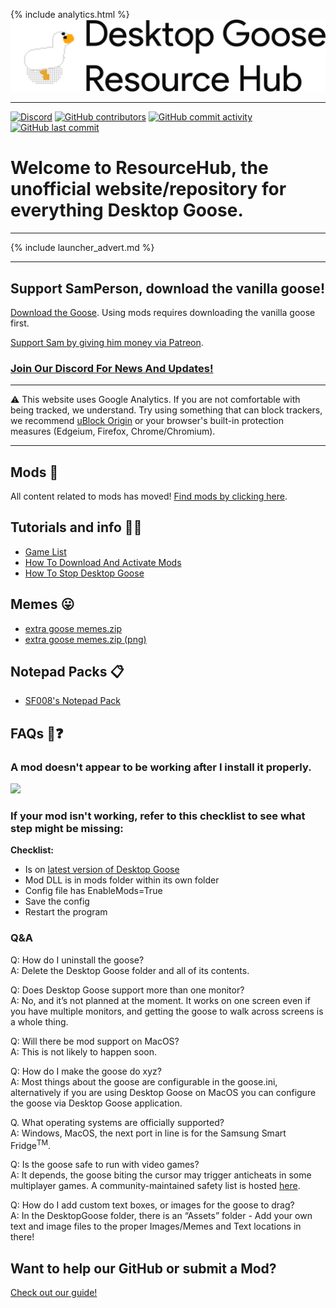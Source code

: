 {% include analytics.html %}
![Desktop Goose Resource Hub!](/assets/images/banner.png)

---

[![Discord](https://img.shields.io/discord/717822718728470636?logo=discord&style=social)](https://discord.gg/xQhVPyX) [![GitHub contributors](https://img.shields.io/github/contributors/DesktopGooseUnofficial/ResourceHub?label=Contributors&logo=github&style=social)](https://github.com/DesktopGooseUnofficial/ResourceHub/graphs/contributors) [![GitHub commit activity](https://img.shields.io/github/commit-activity/w/DesktopGooseUnofficial/ResourceHub?label=website%20changes&logo=github&style=social)](https://github.com/DesktopGooseUnofficial/ResourceHub/commits/master) [![GitHub last commit](https://img.shields.io/github/last-commit/DesktopGooseUnofficial/ResourceHub?label=Last%20website%20change&logo=github&style=social)](https://github.com/DesktopGooseUnofficial/ResourceHub/commits/master)

# Welcome to ResourceHub, the unofficial website/repository for everything Desktop Goose.

---
{% include launcher_advert.md %}

---


## Support SamPerson, download the vanilla goose!

[Download the Goose](https://samperson.itch.io/desktop-goose). Using mods requires downloading the vanilla goose first.

[Support Sam by giving him money via Patreon](https://www.patreon.com/SamMakesThings).

### [Join Our Discord For News And Updates!](https://discord.gg/W4kTbaV)

---

⚠️ This website uses Google Analytics. If you are not comfortable with being tracked, we understand. Try using something that can block trackers, we recommend [uBlock Origin](https://github.com/gorhill/ublock#installation) or your browser's built-in protection measures (Edgeium, Firefox, Chrome/Chromium).

---

## Mods 🧩

All content related to mods has moved! [Find mods by clicking here](mods/explore/mods.md).

## Tutorials and info 💁‍♂️

* [Game List](info/GameTestList.md)
* [How To Download And Activate Mods](https://youtu.be/EMsGJrRMLCs?t=33)
* [How To Stop Desktop Goose](https://www.youtube.com/watch?v=pIpmH964mUk)

## Memes 😛

* [extra goose memes.zip](https://drive.google.com/open?id=1S2yiLiCbFEkdQM-qZnr1C6QKIfHMxo0E)
* [extra goose memes.zip (png)](https://drive.google.com/open?id=1QxU0p0pKbcg0KcML-9x-DqYQHUCzwSEn)

## Notepad Packs 📋

* [SF008's Notepad Pack](notepads/superflower008.md)

## FAQs 🤔❓

### A mod doesn't appear to be working after I install it properly.

![](https://i.imgur.com/pa5u8XB.gif)

### If your mod isn't working, refer to this checklist to see what step might be missing:

**Checklist:**

- Is on [latest version of Desktop Goose](https://samperson.itch.io/desktop-goose)
- Mod DLL is in mods folder within its own folder
- Config file has EnableMods=True
- Save the config
- Restart the program

### Q&A

Q: How do I uninstall the goose?
<br>A: Delete the Desktop Goose folder and all of its contents.

Q: Does Desktop Goose support more than one monitor?
<br>A: No, and it’s not planned at the moment. It works on one screen even if you have multiple monitors, and getting the goose to walk across screens is a whole thing.

Q: Will there be mod support on MacOS?
<br>A: This is not likely to happen soon.

Q: How do I make the goose do xyz?
<br>A: Most things about the goose are configurable in the goose.ini, alternatively if you are using Desktop Goose on MacOS you can configure the goose via Desktop Goose application. 

Q. What operating systems are officially supported?
<br>A: Windows, MacOS, the next port in line is for the Samsung Smart Fridge<sup>TM</sup>.

Q: Is the goose safe to run with video games?
<br>A: It depends, the goose biting the cursor may trigger anticheats in some multiplayer games. A community-maintained safety list is hosted [here](https://desktopgooseunofficial.github.io/ResourceHub/info/GameTestList.html).

Q: How do I add custom text boxes, or images for the goose to drag?
<br>A: In the DesktopGoose folder, there is an “Assets” folder - Add your own text and image files to the proper Images/Memes and Text locations in there!

## Want to help our GitHub or submit a Mod?

[Check out our guide!](https://github.com/DesktopGooseUnofficial/ResourceHub/blob/master/CONTRIBUTING.md)
